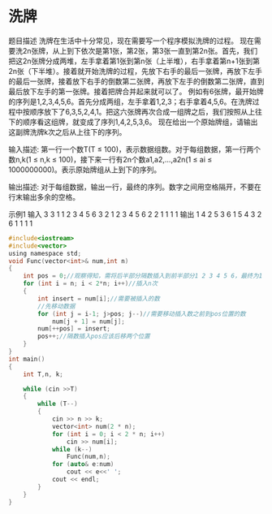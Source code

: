 # 洗牌
题目描述
洗牌在生活中十分常见，现在需要写一个程序模拟洗牌的过程。 现在需要洗2n张牌，从上到下依次是第1张，第2张，第3张一直到第2n张。首先，我们把这2n张牌分成两堆，左手拿着第1张到第n张（上半堆），右手拿着第n+1张到第2n张（下半堆）。接着就开始洗牌的过程，先放下右手的最后一张牌，再放下左手的最后一张牌，接着放下右手的倒数第二张牌，再放下左手的倒数第二张牌，直到最后放下左手的第一张牌。接着把牌合并起来就可以了。 例如有6张牌，最开始牌的序列是1,2,3,4,5,6。首先分成两组，左手拿着1,2,3；右手拿着4,5,6。在洗牌过程中按顺序放下了6,3,5,2,4,1。把这六张牌再次合成一组牌之后，我们按照从上往下的顺序看这组牌，就变成了序列1,4,2,5,3,6。 现在给出一个原始牌组，请输出这副牌洗牌k次之后从上往下的序列。

输入描述:
第一行一个数T(T ≤ 100)，表示数据组数。对于每组数据，第一行两个数n,k(1 ≤ n,k ≤ 100)，接下来一行有2n个数a1,a2,...,a2n(1 ≤ ai ≤ 1000000000)。表示原始牌组从上到下的序列。

输出描述:
对于每组数据，输出一行，最终的序列。数字之间用空格隔开，不要在行末输出多余的空格。

示例1
输入
3 3 1 1 2 3 4 5 6 3 2 1 2 3 4 5 6 2 2 1 1 1 1
输出
1 4 2 5 3 6 1 5 4 3 2 6 1 1 1 1

```c
#include<iostream>
#include<vector>
using namespace std;
void Func(vector<int>& num,int n)
{
	int pos = 0;//观察得知，需将后半部分隔数插入到前半部分1 2 3 4 5 6，最终为1 4 2 5 3 6 
	for (int i = n; i < 2*n; i++)//插入n次
	{
		int insert = num[i];//需要被插入的数
		//先移动数据
		for (int j = i-1; j>pos; j--)//需要移动插入数之前到pos位置的数
			num[j + 1] = num[j];
		num[++pos] = insert;
		pos++;//隔数插入pos应该后移两个位置
	}
}
int main()
{
	int T,n, k;

	while (cin >>T)
	{
		while (T--)
		{
			cin >> n >> k;
			vector<int> num(2 * n);
			for (int i = 0; i < 2 * n; i++)
				cin >> num[i];
			while (k--)
				Func(num,n);
			for (auto& e:num)
				cout << e<<' ';
			cout << endl;
		}
	}
}
```
